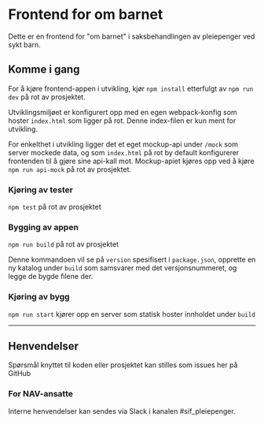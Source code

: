 Frontend for om barnet
================

Dette er en frontend for "om barnet" i saksbehandlingen av pleiepenger ved sykt barn.

## Komme i gang

For å kjøre frontend-appen i utvikling, kjør `npm install` etterfulgt av `npm run dev` på rot av prosjektet. 

Utviklingsmiljøet er konfigurert opp med en egen webpack-konfig som hoster `index.html` som ligger på rot.
Denne index-filen er kun ment for utvikling.

For enkelthet i utvikling ligger det et eget mockup-api under `/mock` som server mockede data, og som
`index.html` på rot by default konfigurerer frontenden til å gjøre sine api-kall mot. Mockup-apiet kjøres
opp ved å kjøre `npm run api-mock` på rot av prosjektet.


### Kjøring av tester

`npm test` på rot av prosjektet

### Bygging av appen

`npm run build` på rot av prosjektet

Denne kommandoen vil se på `version` spesifisert i `package.json`, opprette en ny katalog under `build`
som samsvarer med det versjonsnummeret, og legge de bygde filene der.

### Kjøring av bygg

`npm run start` kjører opp en server som statisk hoster innholdet under `build`

---

## Henvendelser

Spørsmål knyttet til koden eller prosjektet kan stilles som issues her på GitHub

### For NAV-ansatte

Interne henvendelser kan sendes via Slack i kanalen #sif_pleiepenger.
